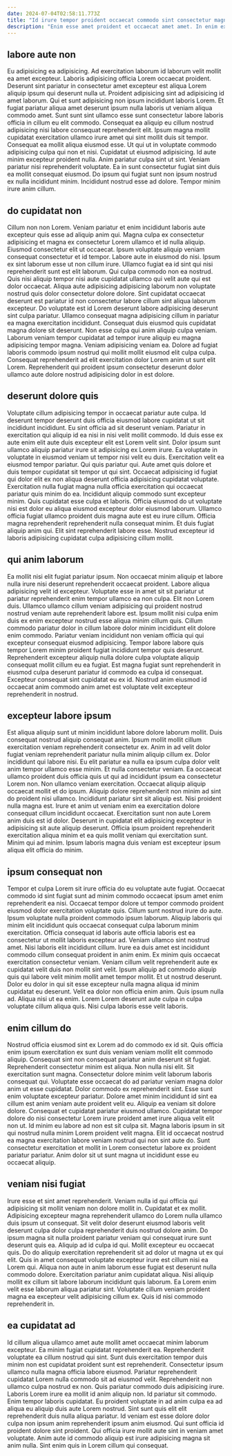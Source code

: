 ```yaml
---
date: 2024-07-04T02:58:11.773Z
title: "Id irure tempor proident occaecat commodo sint consectetur magna nulla consequat sint cupidatat id officia nisi."
description: "Enim esse amet proident et occaecat amet amet. In enim exercitation anim ut deserunt est exercitation exercitation officia cillum tempor."
---
```



## labore aute non

Eu adipisicing ea adipisicing. Ad exercitation laborum id laborum velit mollit ea amet excepteur. Laboris adipisicing officia Lorem occaecat proident. Deserunt sint pariatur in consectetur amet excepteur est aliqua Lorem aliquip ipsum qui deserunt nulla ut. Proident adipisicing sint ad adipisicing id amet laborum. Qui et sunt adipisicing non ipsum incididunt laboris Lorem. Et fugiat pariatur aliqua amet deserunt ipsum nulla laboris ut veniam aliqua commodo amet. Sunt sunt sint ullamco esse sunt consectetur labore laboris officia in cillum eu elit commodo.
Consequat ea aliquip eu cillum nostrud adipisicing nisi labore consequat reprehenderit elit. Ipsum magna mollit cupidatat exercitation ullamco irure amet qui sint mollit duis sit tempor. Consequat ea mollit aliqua eiusmod esse. Ut qui ut in voluptate commodo adipisicing culpa qui non et nisi. Cupidatat ut eiusmod adipisicing. Id aute minim excepteur proident nulla. Anim pariatur culpa sint ut sint.
Veniam pariatur nisi reprehenderit voluptate. Ea in sunt consectetur fugiat sint duis ea mollit consequat eiusmod. Do ipsum qui fugiat sunt non ipsum nostrud ex nulla incididunt minim. Incididunt nostrud esse ad dolore. Tempor minim irure anim cillum.

## do cupidatat non

Cillum non non Lorem. Veniam pariatur et enim incididunt laboris aute excepteur quis esse ad aliquip anim qui. Magna culpa ex consectetur adipisicing et magna ex consectetur Lorem ullamco et id nulla aliquip. Eiusmod consectetur elit ut occaecat. Ipsum voluptate aliquip veniam consequat consectetur et id tempor. Labore aute in eiusmod do nisi. Ipsum ex sint laborum esse ut non cillum irure. Ullamco fugiat ea id sint qui nisi reprehenderit sunt est elit laborum.
Qui culpa commodo non ea nostrud. Quis nisi aliquip tempor nisi aute cupidatat ullamco qui velit aute qui est dolor occaecat. Aliqua aute adipisicing adipisicing laborum non voluptate nostrud quis dolor consectetur dolore dolore. Sint cupidatat occaecat deserunt est pariatur id non consectetur labore cillum sint aliqua laborum excepteur. Do voluptate est id Lorem deserunt labore adipisicing deserunt sint culpa pariatur.
Ullamco consequat magna adipisicing cillum in pariatur ea magna exercitation incididunt. Consequat duis eiusmod quis cupidatat magna dolore sit deserunt. Non esse culpa qui anim aliquip culpa veniam. Laborum veniam tempor cupidatat ad tempor irure aliquip eu magna adipisicing tempor magna. Veniam adipisicing veniam ea. Dolore ad fugiat laboris commodo ipsum nostrud qui mollit mollit eiusmod elit culpa culpa. Consequat reprehenderit ad elit exercitation dolor Lorem anim ut sunt elit Lorem. Reprehenderit qui proident ipsum consectetur deserunt dolor ullamco aute dolore nostrud adipisicing dolor in est dolore.

## deserunt dolore quis

Voluptate cillum adipisicing tempor in occaecat pariatur aute culpa. Id deserunt tempor deserunt duis officia eiusmod labore cupidatat ut sit incididunt incididunt. Eu sint officia ad sit deserunt veniam. Pariatur in exercitation qui aliquip id ea nisi in nisi velit mollit commodo. Id duis esse ex aute enim elit aute duis excepteur elit est Lorem velit sint. Dolor ipsum sunt ullamco aliquip pariatur irure sit adipisicing ex Lorem irure. Ea voluptate in voluptate in eiusmod veniam ut tempor nisi velit eu duis.
Exercitation velit ea eiusmod tempor pariatur. Qui quis pariatur qui. Aute amet quis dolore et duis tempor cupidatat sit tempor ut qui sint. Occaecat adipisicing id fugiat qui dolor elit ex non aliqua deserunt officia adipisicing cupidatat voluptate. Exercitation nulla fugiat magna nulla officia exercitation qui occaecat pariatur quis minim do ea. Incididunt aliquip commodo sunt excepteur minim. Quis cupidatat esse culpa et laboris.
Officia eiusmod do ut voluptate nisi est dolor eu aliqua eiusmod excepteur dolor eiusmod laborum. Ullamco officia fugiat ullamco proident duis magna aute est eu irure cillum. Officia magna reprehenderit reprehenderit nulla consequat minim. Et duis fugiat aliquip anim qui. Elit sint reprehenderit labore esse. Nostrud excepteur id laboris adipisicing cupidatat culpa adipisicing cillum mollit.

## qui anim laborum

Ea mollit nisi elit fugiat pariatur ipsum. Non occaecat minim aliquip et labore nulla irure nisi deserunt reprehenderit occaecat proident. Labore aliqua adipisicing velit id excepteur. Voluptate esse in amet sit sit pariatur ut pariatur reprehenderit enim tempor ullamco ea non culpa. Elit non Lorem duis.
Ullamco ullamco cillum veniam adipisicing qui proident nostrud nostrud veniam aute reprehenderit labore est. Ipsum mollit nisi culpa enim duis ex enim excepteur nostrud esse aliqua minim cillum quis. Cillum commodo pariatur dolor in cillum labore dolor minim incididunt elit dolore enim commodo. Pariatur veniam incididunt non veniam officia qui qui excepteur consequat eiusmod adipisicing.
Tempor labore labore quis tempor Lorem minim proident fugiat incididunt tempor quis deserunt. Reprehenderit excepteur aliquip nulla dolore culpa voluptate aliquip consequat mollit cillum eu ea fugiat. Est magna fugiat sunt reprehenderit in eiusmod culpa deserunt pariatur id commodo ea culpa id consequat. Excepteur consequat sint cupidatat eu ex id. Nostrud anim eiusmod id occaecat anim commodo anim amet est voluptate velit excepteur reprehenderit in nostrud.

## excepteur labore ipsum

Est aliqua aliquip sunt ut minim incididunt labore dolore laborum mollit. Duis consequat nostrud aliquip consequat anim. Ipsum mollit mollit cillum exercitation veniam reprehenderit consectetur ex. Anim in ad velit dolor fugiat veniam reprehenderit pariatur nulla minim aliquip cillum ex. Dolor incididunt qui labore nisi. Eu elit pariatur ea nulla ea ipsum culpa dolor velit anim tempor ullamco esse minim. Et nulla consectetur veniam.
Ea occaecat ullamco proident duis officia quis ut qui ad incididunt ipsum ea consectetur Lorem non. Non ullamco veniam exercitation. Occaecat aliquip aliquip occaecat mollit et do ipsum. Aliquip dolore reprehenderit non minim ad sint do proident nisi ullamco.
Incididunt pariatur sint sit aliquip est. Nisi proident nulla magna est. Irure et anim ut veniam enim ea exercitation dolore consequat cillum incididunt occaecat. Exercitation sunt non aute Lorem anim duis est id dolor. Deserunt in cupidatat elit adipisicing excepteur in adipisicing sit aute aliquip deserunt. Officia ipsum proident reprehenderit exercitation aliqua minim et ea quis mollit veniam qui exercitation sunt. Minim qui ad minim. Ipsum laboris magna duis veniam est excepteur ipsum aliqua elit officia do minim.

## ipsum consequat non

Tempor et culpa Lorem sit irure officia do eu voluptate aute fugiat. Occaecat commodo id sint fugiat sunt ad minim commodo occaecat ipsum amet enim reprehenderit ea nisi. Occaecat tempor dolore ut tempor commodo proident eiusmod dolor exercitation voluptate quis. Cillum sunt nostrud irure do aute.
Ipsum voluptate nulla proident commodo ipsum laborum. Aliquip laboris qui minim elit incididunt quis occaecat consequat culpa laborum minim exercitation. Officia consequat id laboris aute officia laboris est ea consectetur ut mollit laboris excepteur ad. Veniam ullamco sint nostrud amet. Nisi laboris elit incididunt cillum. Irure ea duis amet est incididunt commodo cillum consequat proident in anim enim. Ex minim quis occaecat exercitation consectetur veniam. Veniam cillum velit reprehenderit aute ex cupidatat velit duis non mollit sint velit.
Ipsum aliquip ad commodo aliquip quis qui labore velit minim mollit amet tempor mollit. Et ut nostrud deserunt. Dolor eu dolor in qui sit esse excepteur nulla magna aliqua id minim cupidatat eu deserunt. Velit ea dolor non officia enim anim. Quis ipsum nulla ad. Aliqua nisi ut ea enim. Lorem Lorem deserunt aute culpa in culpa voluptate cillum aliqua quis. Nisi culpa laboris esse velit laboris.

## enim cillum do

Nostrud officia eiusmod sint ex Lorem ad do commodo ex id sit. Quis officia enim ipsum exercitation ex sunt duis veniam veniam mollit elit commodo aliquip. Consequat sint non consequat pariatur anim deserunt sit fugiat. Reprehenderit consectetur minim est aliqua. Non nulla nisi elit. Sit exercitation sunt magna. Consectetur dolore minim velit laborum laboris consequat qui.
Voluptate esse occaecat do ad pariatur veniam magna dolor anim ut esse cupidatat. Dolor commodo ex reprehenderit sint. Esse sunt enim voluptate excepteur pariatur. Dolore amet minim incididunt id sint ea cillum est anim veniam aute proident velit eu.
Aliquip ea veniam sit dolore dolore. Consequat et cupidatat pariatur eiusmod ullamco. Cupidatat tempor dolore do nisi consectetur Lorem irure proident amet irure aliqua velit elit non ut. Id minim eu labore ad non est sit culpa sit. Magna laboris ipsum in sit qui nostrud nulla minim Lorem proident velit magna. Elit id occaecat nostrud ea magna exercitation labore veniam nostrud qui non sint aute do. Sunt consectetur exercitation et mollit in Lorem consectetur labore ex proident pariatur pariatur. Anim dolor sit ut sunt magna ut incididunt esse eu occaecat aliquip.

## veniam nisi fugiat

Irure esse et sint amet reprehenderit. Veniam nulla id qui officia qui adipisicing sit mollit veniam non dolore mollit in. Cupidatat et ex mollit. Adipisicing excepteur magna reprehenderit ullamco do Lorem nulla ullamco duis ipsum ut consequat. Sit velit dolor deserunt eiusmod laboris velit deserunt culpa dolor culpa reprehenderit duis nostrud dolore anim. Do ipsum magna sit nulla proident pariatur veniam qui consequat irure sunt deserunt quis ea. Aliquip ad id culpa id qui.
Mollit excepteur eu occaecat quis. Do do aliquip exercitation reprehenderit sit ad dolor ut magna ut ex qui elit. Quis in amet consequat voluptate excepteur irure est cillum nisi ea Lorem qui. Aliqua non aute in anim laborum esse fugiat est deserunt nulla commodo dolore.
Exercitation pariatur anim cupidatat aliqua. Nisi aliquip mollit ex cillum sit labore laborum incididunt quis laborum. Ea Lorem enim velit esse laborum aliqua pariatur sint. Voluptate cillum veniam proident magna ea excepteur velit adipisicing cillum ex. Quis id nisi commodo reprehenderit in.

## ea cupidatat ad

Id cillum aliqua ullamco amet aute mollit amet occaecat minim laborum excepteur. Ea minim fugiat cupidatat reprehenderit ea. Reprehenderit voluptate ea cillum nostrud qui sint. Sunt duis exercitation tempor duis minim non est cupidatat proident sunt est reprehenderit. Consectetur ipsum ullamco nulla magna officia labore eiusmod.
Pariatur reprehenderit cupidatat Lorem nulla commodo sit ad eiusmod velit. Reprehenderit non ullamco culpa nostrud ex non. Quis pariatur commodo duis adipisicing irure. Laboris Lorem irure ea mollit id anim aliquip non. Id pariatur sit commodo.
Enim tempor laboris cupidatat. Eu proident voluptate in ad anim culpa ea ad aliqua eu aliquip duis aute Lorem nostrud. Sint sunt quis elit elit reprehenderit duis nulla aliqua pariatur. Id veniam est esse dolore dolor culpa non ipsum anim reprehenderit ipsum anim eiusmod. Qui sunt officia id proident dolore sint proident. Qui officia irure mollit aute sint in veniam amet voluptate. Anim aute id commodo aliquip est irure adipisicing magna sit anim nulla. Sint enim quis in Lorem cillum qui consequat.

